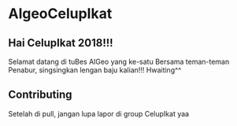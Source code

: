 # AlgeoCelupIkat

## Hai CelupIkat 2018!!!

Selamat datang di tuBes AlGeo yang ke-satu
Bersama teman-teman Penabur, singsingkan lengan baju kalian!!!
Hwaiting^^

## Contributing

Setelah di pull, jangan lupa lapor di group CelupIkat yaa
